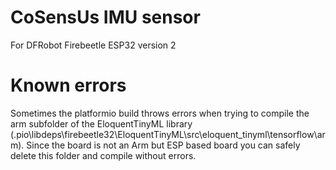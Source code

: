 # CoSensUs IMU sensor
For DFRobot Firebeetle ESP32 version 2

# Known errors
Sometimes the platformio build throws errors when trying to compile the arm subfolder of the EloquentTinyML library (.pio\libdeps\firebeetle32\EloquentTinyML\src\eloquent_tinyml\tensorflow\arm). Since the board is not an Arm but ESP based board you can safely delete this folder and compile without errors. 